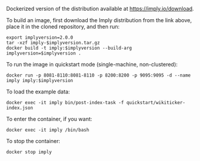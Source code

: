 Dockerized version of the distribution available at https://imply.io/download.

To build an image, first download the Imply distribution from the link above, place it in the cloned repository, and then run:

```
export implyversion=2.0.0
tar -xzf imply-$implyversion.tar.gz
docker build -t imply:$implyversion --build-arg implyversion=$implyversion .
```

To run the image in quickstart mode (single-machine, non-clustered):

```
docker run -p 8081-8110:8081-8110 -p 8200:8200 -p 9095:9095 -d --name imply imply:$implyversion
```

To load the example data:

```
docker exec -it imply bin/post-index-task -f quickstart/wikiticker-index.json
```

To enter the container, if you want:

```
docker exec -it imply /bin/bash
```

To stop the container:

```
docker stop imply
```

